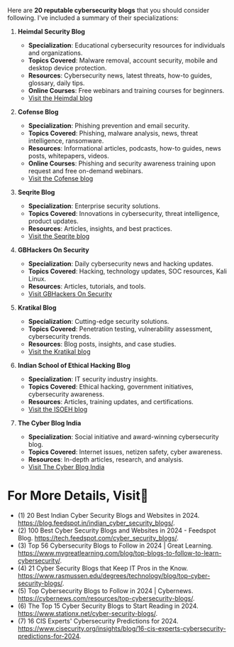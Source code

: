 Here are **20 reputable cybersecurity blogs** that you should consider following. I've included a summary of their specializations:

1. **Heimdal Security Blog**
    - **Specialization**: Educational cybersecurity resources for individuals and organizations.
    - **Topics Covered**: Malware removal, account security, mobile and desktop device protection.
    - **Resources**: Cybersecurity news, latest threats, how-to guides, glossary, daily tips.
    - **Online Courses**: Free webinars and training courses for beginners.
    - [Visit the Heimdal blog](https://heimdalsecurity.com/blog)

2. **Cofense Blog**
    - **Specialization**: Phishing prevention and email security.
    - **Topics Covered**: Phishing, malware analysis, news, threat intelligence, ransomware.
    - **Resources**: Informational articles, podcasts, how-to guides, news posts, whitepapers, videos.
    - **Online Courses**: Phishing and security awareness training upon request and free on-demand webinars.
    - [Visit the Cofense blog](https://cofense.com/blog)

3. **Seqrite Blog**
    - **Specialization**: Enterprise security solutions.
    - **Topics Covered**: Innovations in cybersecurity, threat intelligence, product updates.
    - **Resources**: Articles, insights, and best practices.
    - [Visit the Seqrite blog](https://www.seqrite.com/blog)

4. **GBHackers On Security**
    - **Specialization**: Daily cybersecurity news and hacking updates.
    - **Topics Covered**: Hacking, technology updates, SOC resources, Kali Linux.
    - **Resources**: Articles, tutorials, and tools.
    - [Visit GBHackers On Security](https://www.gbhackers.com)

5. **Kratikal Blog**
    - **Specialization**: Cutting-edge security solutions.
    - **Topics Covered**: Penetration testing, vulnerability assessment, cybersecurity trends.
    - **Resources**: Blog posts, insights, and case studies.
    - [Visit the Kratikal blog](https://www.kratikal.com/blog)

6. **Indian School of Ethical Hacking Blog**
    - **Specialization**: IT security industry insights.
    - **Topics Covered**: Ethical hacking, government initiatives, cybersecurity awareness.
    - **Resources**: Articles, training updates, and certifications.
    - [Visit the ISOEH blog](https://www.isoeh.com/exclusive-blog.html)

7. **The Cyber Blog India**
    - **Specialization**: Social initiative and award-winning cybersecurity blog.
    - **Topics Covered**: Internet issues, netizen safety, cyber awareness.
    - **Resources**: In-depth articles, research, and analysis.
    - [Visit The Cyber Blog India](https://www.cyberblogindia.in/)
  
# For More Details, Visit🧧

- (1) 20 Best Indian Cyber Security Blogs and Websites in 2024. https://blog.feedspot.in/indian_cyber_security_blogs/.
- (2) 100 Best Cyber Security Blogs and Websites in 2024 - Feedspot Blog. https://tech.feedspot.com/cyber_security_blogs/.
- (3) Top 56 Cybersecurity Blogs to Follow in 2024 | Great Learning. https://www.mygreatlearning.com/blog/top-blogs-to-follow-to-learn-cybersecurity/.
- (4) 21 Cyber Security Blogs that Keep IT Pros in the Know. https://www.rasmussen.edu/degrees/technology/blog/top-cyber-security-blogs/.
- (5) Top Cybersecurity Blogs to Follow in 2024 | Cybernews. https://cybernews.com/resources/top-cybersecurity-blogs/.
- (6) The Top 15 Cyber Security Blogs to Start Reading in 2024. https://www.stationx.net/cyber-security-blogs/.
- (7) 16 CIS Experts' Cybersecurity Predictions for 2024. https://www.cisecurity.org/insights/blog/16-cis-experts-cybersecurity-predictions-for-2024.
